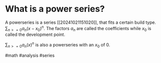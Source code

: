 # What is a power series? 
A powerseries is a series [[20241021151020]], that fits a certain build type.
$\sum_{n>=0} a_n (x-x_0)^n$.
The factors $a_n$ are called the coefficients while $x_0$ is called the development point.

$\sum_{n>=0}a_n(x)^n$ is also a powerseries with an $x_0$ of 0.

#math #analysis #series